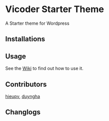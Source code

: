 
# Vicoder Starter Theme
A Starter theme for Wordpress

## Installations

## Usage
See the [Wiki](https://github.com/hieu-pv/nf-theme/wiki) to find out how to use it.

## Contributors
[hieupv](https://github.com/hieu-pv), [duyngha](https://github.com/duyngha)

## Changlogs
